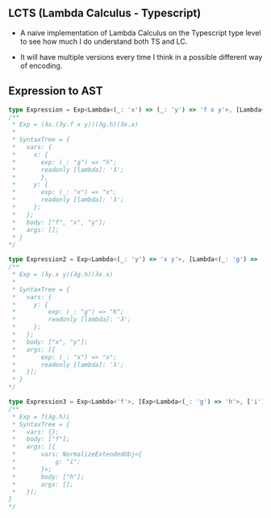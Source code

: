 ## LCTS (Lambda Calculus - Typescript)

- A naive implementation of Lambda Calculus on the Typescript type level to see how much I do understand both TS and LC.

- It will have multiple versions every time I think in a possible different way of encoding.

## Expression to AST

```TypeScript
type Expression = Exp<Lambda<(_: 'x') => (_: 'y') => 'f x y'>, [Lambda<(_: 'g') => 'h'>, Lambda<(_: 'x') => 'x'>]>
/**
 * Exp = (λx.(λy.f x y))(λg.h)(λx.x)
 * 
 * SyntaxTree = {
 *   vars: {
 *     x: {
 *       exp: (_: "g") => "h";
 *       readonly [lambda]: 'λ';
 *       },
 *     y: {
 *       exp: (_: "x") => "x";
 *       readonly [lambda]: 'λ';
 *     };
 *   };
 *   body: ["f", "x", "y"];
 *   args: [];
 * }
*/

type Expression2 = Exp<Lambda<(_: 'y') => 'x y'>, [Lambda<(_: 'g') => 'h'>, Lambda<(_: 'x') => 'x'>]>
/**
 * Exp = (λy.x y)(λg.h)(λx.x)
 *
 * SyntaxTree = {
 *   vars: {
 *     y: {
 *         exp: (_: "g") => "h";
 *         readonly [lambda]: 'λ';
 *     };
 *   };
 *   body: ["x", "y"];
 *   args: [{
 *       exp: (_: "x") => "x";
 *       readonly [lambda]: 'λ';
 *   }];
 * }
*/

type Expression3 = Exp<Lambda<'f'>, [Exp<Lambda<(_: 'g') => 'h'>, ['i']>]>
/**
 * Exp = f(λg.h)i
 * SyntaxTree = {
 *   vars: {};
 *   body: ["f"];
 *   args: [{
 *       vars: NormalizeExtendedObj<{
 *           g: "i";
 *       }>;
 *       body: ["h"];
 *       args: [];
 *   }];
}
*/

```
